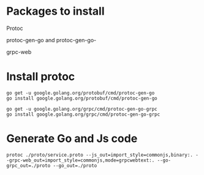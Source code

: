 # Packages to install
Protoc

protoc-gen-go and protoc-gen-go-

grpc-web

# Install protoc
```
go get -u google.golang.org/protobuf/cmd/protoc-gen-go
go install google.golang.org/protobuf/cmd/protoc-gen-go

go get -u google.golang.org/grpc/cmd/protoc-gen-go-grpc
go install google.golang.org/grpc/cmd/protoc-gen-go-grpc
```

# Generate Go and Js code
```
protoc ./proto/service.proto --js_out=import_style=commonjs,binary:. --grpc-web_out=import_style=commonjs,mode=grpcwebtext:. --go-grpc_out=./proto --go_out=./proto
```
